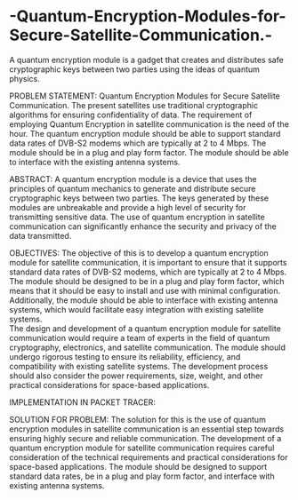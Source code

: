 # -Quantum-Encryption-Modules-for-Secure-Satellite-Communication.-
A quantum encryption module is a gadget that creates and distributes safe cryptographic keys between two parties using the ideas of quantum physics.

PROBLEM STATEMENT:
                Quantum Encryption Modules for Secure Satellite Communication. 
                               The present satellites use traditional cryptographic algorithms for ensuring confidentiality of data. The requirement of employing Quantum Encryption in satellite communication is the need of the hour. The quantum encryption module should be able to support standard data rates of DVB-S2 modems which are typically at 2 to 4 Mbps. The module should be in a plug and play form factor. The module should be able to interface with the existing antenna systems.

ABSTRACT:
                             A quantum encryption module is a device that uses the principles of quantum mechanics to generate and distribute secure cryptographic keys between two parties. The keys generated by these modules are unbreakable and provide a high level of security for transmitting sensitive data. The use of quantum encryption in satellite communication can significantly enhance the security and privacy of the data transmitted.

OBJECTIVES:
                           The objective of this is to develop a quantum encryption module for satellite communication, it is important to ensure that it supports standard data rates of DVB-S2 modems, which are typically at 2 to 4 Mbps. The module should be designed to be in a plug and play form factor, which means that it should be easy to install and use with minimal configuration. Additionally, the module should be able to interface with existing antenna systems, which would facilitate easy integration with existing satellite systems.              
               The design and development of a quantum encryption module for satellite communication would require a team of experts in the field of quantum cryptography, electronics, and satellite communication. The module should undergo rigorous testing to ensure its reliability, efficiency, and compatibility with existing satellite systems. The development process should also consider the power requirements, size, weight, and other practical considerations for space-based applications.

IMPLEMENTATION IN PACKET TRACER:
 

SOLUTION FOR PROBLEM:
                         The solution for this is the use of quantum encryption modules in satellite communication is an essential step towards ensuring highly secure and reliable communication. The development of a quantum encryption module for satellite communication requires careful consideration of the technical requirements and practical considerations for space-based applications. The module should be designed to support standard data rates, be in a plug and play form factor, and interface with existing antenna systems.
